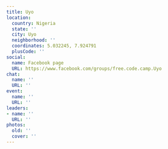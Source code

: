 ```yaml
---
title: Uyo
location:
  country: Nigeria
  state: ''
  city: Uyo
  neighborhood: ''
  coordinates: 5.032245, 7.924791
  plusCode: ''
social:
  name: Facebook page
  URL: https://www.facebook.com/groups/free.code.camp.Uyo
chat:
  name: ''
  URL: ''
event:
  name: ''
  URL: ''
leaders:
- name: ''
  URL: ''
photos:
  old: ''
  cover: ''
---
```

